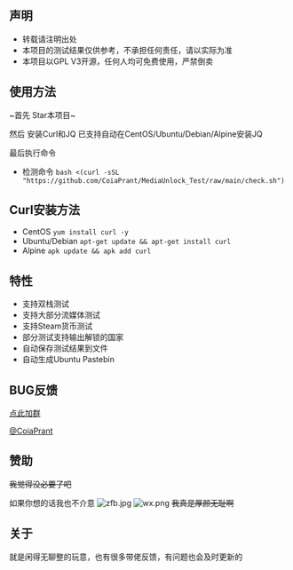 ## 声明
- 转载请注明出处
- 本项目的测试结果仅供参考，不承担任何责任，请以实际为准
- 本项目以GPL V3开源，任何人均可免费使用，严禁倒卖

## 使用方法
~首先 Star本项目~

然后 安装Curl和JQ
已支持自动在CentOS/Ubuntu/Debian/Alpine安装JQ

最后执行命令
- 检测命令 `bash <(curl -sSL "https://github.com/CoiaPrant/MediaUnlock_Test/raw/main/check.sh")`
## Curl安装方法
- CentOS `yum install curl -y`
- Ubuntu/Debian `apt-get update && apt-get install curl`
- Alpine `apk update && apk add curl`
## 特性
- 支持双栈测试
- 支持大部分流媒体测试
- 支持Steam货币测试
- 部分测试支持输出解锁的国家
- 自动保存测试结果到文件
- 自动生成Ubuntu Pastebin

## BUG反馈
[点此加群](https://t.me/zerocloud)

[@CoiaPrant](https://t.me/CoiaPrant)

## 赞助
~~我觉得没必要了吧~~

如果你想的话我也不介意
![zfb.jpg](https://www.zeroteam.top/images/zfb.jpg)
![wx.png](https://www.zeroteam.top/images/wx.png)
~~我真是厚颜无耻啊~~
## 关于
就是闲得无聊整的玩意，也有很多带佬反馈，有问题也会及时更新的
